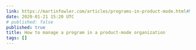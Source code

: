 ```yaml
---
link: https://martinfowler.com/articles/programs-in-product-mode.html#ManageDependenciesAndRisksDiligently
date: 2020-01-21 15:20 UTC
# published: false
published: true
title: How to manage a program in a product-mode organization
tags: []
---
```



